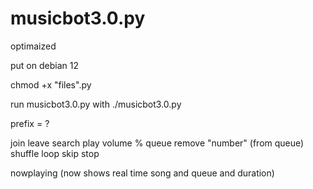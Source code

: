 # musicbot3.0.py
optimaized



put on debian 12 


chmod +x "files".py

run musicbot3.0.py with ./musicbot3.0.py








prefix = ?

join
leave
search
play
volume %
queue
remove "number" (from queue) 
shuffle
loop
skip
stop

nowplaying (now shows real time song and queue and duration)
